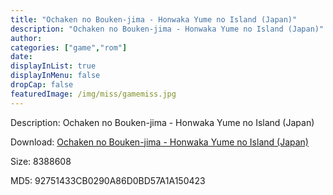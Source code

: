 ```yaml
---
title: "Ochaken no Bouken-jima - Honwaka Yume no Island (Japan)"
description: "Ochaken no Bouken-jima - Honwaka Yume no Island (Japan)"
author: 
categories: ["game","rom"]
date: 
displayInList: true
displayInMenu: false
dropCap: false
featuredImage: /img/miss/gamemiss.jpg
---
```


Description: Ochaken no Bouken-jima - Honwaka Yume no Island (Japan)

Download: <a style="text-decoration:underline;" href="https://mega.nz/#!3bRCiAKK!hVK-2Qza1VP6j4RwBb11UK-AEJl73dmH3iuG1N0wIrY" target = "_blank" rel = "nofollow" > Ochaken no Bouken-jima - Honwaka Yume no Island (Japan)</a>

Size: 8388608

MD5: 92751433CB0290A86D0BD57A1A150423

